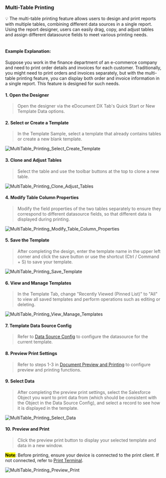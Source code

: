 <h5 id="start"></h5>

### Multi-Table Printing

<aside>
💡 The multi-table printing feature allows users to design and print reports with multiple tables, combining different data sources in a single report. Using the report designer, users can easily drag, copy, and adjust tables and assign different datasource fields to meet various printing needs.
</aside>
<br>

#### **Example Explanation:**
Suppose you work in the finance department of an e-commerce company and need to print order details and invoices for each customer. Traditionally, you might need to print orders and invoices separately, but with the multi-table printing feature, you can display both order and invoice information in a single report. This feature is designed for such needs.

#### **1. Open the Designer**

> Open the designer via the eDocument DX Tab's Quick Start or New Template Data options.

#### **2. Select or Create a Template**

> In the Template Sample, select a template that already contains tables or create a new blank template.

![MultiTable_Printing_Select_Create_Template](../_images/en/MultiTable_Printing_Select_Create_Template.gif)

#### **3. Clone and Adjust Tables**

> Select the table and use the toolbar buttons at the top to clone a new table.

![MultiTable_Printing_Clone_Adjust_Tables](../_images/en/MultiTable_Printing_Clone_Adjust_Tables.gif)

#### **4. Modify Table Column Properties**

> Modify the field properties of the two tables separately to ensure they correspond to different datasource fields, so that different data is displayed during printing.

![MultiTable_Printing_Modify_Table_Column_Properties](../_images/en/MultiTable_Printing_Modify_Table_Column_Properties.gif)

#### **5. Save the Template**

> After completing the design, enter the template name in the upper left corner and click the save button or use the shortcut (Ctrl / Command + S) to save your template.

![MultiTable_Printing_Save_Template](../_images/en/MultiTable_Printing_Save_Template.gif)

#### **6. View and Manage Templates**

> In the Template Tab, change "Recently Viewed (Pinned List)" to "All" to view all saved templates and perform operations such as editing or deleting.

![MultiTable_Printing_View_Manage_Templates](../_images/en/MultiTable_Printing_View_Manage_Templates.gif)

#### **7. Template Data Source Config**

> Refer to [Data Source Config](c-datasourceOverview#start) to configure the datasource for the current template.

#### **8. Preview Print Settings**

> Refer to steps 1-3 in [Document Preview and Printing](ad-print.md#adprint-step1) to configure preview and printing functions.

#### **9. Select Data**

> After completing the preview print settings, select the Salesforce Object you want to print data from (which should be consistent with the Object in the Data Source Config), and select a record to see how it is displayed in the template.

![MultiTable_Printing_Select_Data](../_images/en/MultiTable_Printing_Select_Data.gif)

#### **10. Preview and Print**

> Click the preview print button to display your selected template and data in a new window.<br/>

<mark>**Note**</mark>: Before printing, ensure your device is connected to the print client. If not connected, refer to [Print Terminal](download.md).

![MultiTable_Printing_Preview_Print](../_images/en/MultiTable_Printing_Preview_Print.gif)